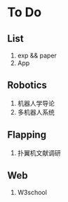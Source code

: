 # To Do

## List

1. exp && paper
2. App

## Robotics

1. 机器人学导论
2. 多机器人系统

## Flapping

1. 扑翼机文献调研

## Web

1. W3school
